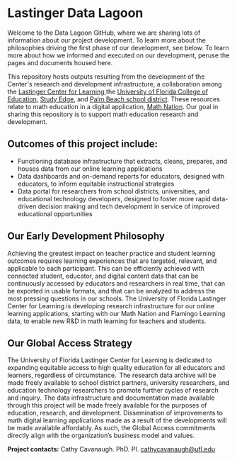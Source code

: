 # Lastinger Data Lagoon
Welcome to the Data Lagoon GitHub, where we are sharing lots of information about our project development.  To learn more about the philosophies driving the first phase of our development, see below.  To learn more about how we informed and executed on our development, peruse the pages and documents housed here. 

This repository hosts outputs resulting from the development of the Center's research and development infrastructure, a collaboration among the [Lastinger Center for Learning](https://https://lastinger.center.ufl.edu),the [University of Florida College of Education](https://education.ufl.edu), [Study Edge](https://studyedge.com), and [Palm Beach school district](https://www.palmbeachschools.org). These resources relate to math education in a digital application, [Math Nation](https://www.mathnation.com/). Our goal in sharing this repository is to support math education research and development.

## Outcomes of this project include: 
- Functioning database infrastructure that extracts, cleans, prepares, and houses data from our online learning applications  
- Data dashboards and on-demand reports for educators, designed with educators, to inform equitable instructional strategies   
- Data portal for researchers from school districts, universities, and educational technology developers, designed to foster more rapid data-driven decision making and tech development in service of improved educational opportunities  

## Our Early Development Philosophy 

Achieving the greatest impact on teacher practice and student learning outcomes requires learning experiences that are targeted, relevant, and applicable to each participant. This can be efficiently achieved with connected student, educator, and digital content data that can be continuously accessed by educators and researchers in real time, that can be exported in usable formats, and that can be analyzed to address the most pressing questions in our schools. The University of Florida Lastinger Center for Learning is developing research infrastructure for our online learning applications, starting with our Math Nation and Flamingo Learning data, to enable new R&D in math learning for teachers and students.

## Our Global Access Strategy  

The University of Florida Lastinger Center for Learning is dedicated to expanding equitable access to high quality education for all educators and learners, regardless of circumstance.  The research data archive will be made freely available to school district partners, university researchers, and education technology researchers to promote further cycles of research and inquiry.  The data infrastructure and documentation made available through this project will be made freely available for the purposes of education, research, and development. Dissemination of improvements to math digital learning applications made as a result of the developments will be made available affordably. As such, the Global Access commitments directly align with the organization’s business model and values.    

**Project contacts:**
Cathy Cavanaugh. PhD. PI. cathycavanaugh@ufl.edu
